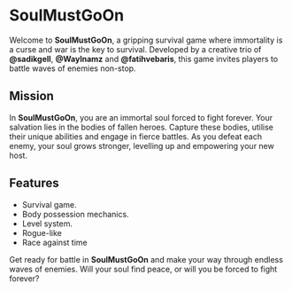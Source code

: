 # SoulMustGoOn

Welcome to **SoulMustGoOn**, a gripping survival game where immortality is a curse and war is the key to survival. Developed by a creative trio of **@sadikgell**, **@Waylnamz** and **@fatihvebaris**, this game invites players to battle waves of enemies non-stop.

## Mission

In **SoulMustGoOn**, you are an immortal soul forced to fight forever. Your salvation lies in the bodies of fallen heroes. Capture these bodies, utilise their unique abilities and engage in fierce battles. As you defeat each enemy, your soul grows stronger, levelling up and empowering your new host.

## Features

- Survival game.
- Body possession mechanics.
- Level system.
- Rogue-like
- Race against time


Get ready for battle in **SoulMustGoOn** and make your way through endless waves of enemies. Will your soul find peace, or will you be forced to fight forever?
